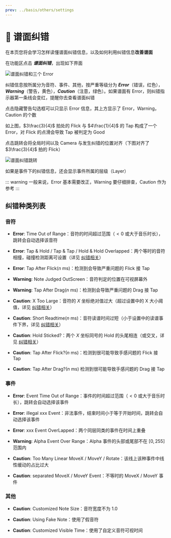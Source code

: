 ```yaml
---
prev: ../basis/others/settings
---
```


# 🌟 谱面纠错

在本页您将会学习怎样读懂谱面纠错信息，以及如何利用纠错信息**改善谱面**

在功能区点击 ***谱面纠错***，出现如下界面

![谱面纠错和三个 Error](/assets/imgs/contents/谱面纠错和三个Error.avif)

纠错信息按所属分为音符、事件、其他，按严重等级分为 ***Error***（错误，红色），***Warning***（警告，黄色），***Caution***（注意，绿色）。如果谱面有 Error，则纠错指示器第一条线会变红，提醒你去查看谱面纠错

点击隐藏警告勾选框可以只显示 Error 信息，其上方显示了 Error，Warning，Caution 的个数

如上图，$3\frac{3}{4}$ 拍处的 Flick 与 $4\frac{1}{4}$ 的 Tap 构成了一个 Error，对 Flick 的点滑会导致 Tap 被判定为 Good

点击跳转会将全局时间以及 Camera 与发生纠错的位置对齐（下图对齐了 $3\frac{3}{4}$ 拍的 Flick）

![谱面纠错跳转](/assets/imgs/contents/谱面纠错跳转.avif)

如果是事件下的纠错信息，还会显示事件所属的层级（Layer）

::: warning
一般来说，Error 基本需要改正，Warning 要仔细排查，Caution 作为参考
:::

## 纠错种类列表

### 音符

- **Error**: Time Out of Range：音符的时间超过范围（$< 0$ 或大于音乐时长），跳转会自动选择该音符

- **Error**: Tap & Hold / Tap & Tap / Hold & Hold Overlapped：两个等时的音符相撞，碰撞检测距离可设置（详见 [纠错相关](../basis/others/settings.md#纠错相关-待考究与修缮)）

- **Error**: Tap After Flick($n$ ms)：检测到会导致严重问题的 Flick 接 Tap

- **Warning**: Note Judged OutScreen：音符判定的位置在可视屏幕外

- **Warning**: Tap After Drag($n$ ms)：检测到会导致严重问题的 Drag 接 Tap

- **Caution**: X Too Large：音符的 $X$ 坐标绝对值过大（超过设置中的 X 大小阈值，详见 [纠错相关](../basis/others/settings.md#纠错相关-待考究与修缮)）

- **Caution**: Short Readtime($n$ ms)：音符读谱时间过短（小于设置中的读谱事件下界，详见 [纠错相关](../basis/others/settings.md#纠错相关-待考究与修缮)）

- **Caution**: Hold Sticked?：两个 $X$ 坐标同号的 Hold 的头尾相连（或交叉，详见 [纠错相关](../basis/others/settings.md#纠错相关-待考究与修缮)）

- **Caution**: Tap After Flick?($n$ ms)：检测到很可能导致手感问题的 Flick 接 Tap

- **Caution**: Tap After Drag?($n$ ms) 检测到很可能导致手感问题的 Drag 接 Tap

### 事件

- **Error**: Event Time Out of Range：事件的时间超过范围（$< 0$ 或大于音乐时长），跳转会自动选择该事件

- **Error**: illegal xxx Event：非法事件，结束时间小于等于开始时间，跳转会自动选择该事件

- **Error**: xxx Event OverLapped：两个同层同类的事件在时间上重叠

- **Warning**: Alpha Event Over Range：Alpha 事件的头部或尾部不在 $[0,255]$ 范围内

- **Caution**: Too Many Linear MoveX / MoveY / Rotate：该线上该种事件中线性缓动的占比过大

- **Caution**: separated MoveX / MoveY Event：不等时的 MoveX / MoveY 事件

### 其他

- **Caution**: Customized Note Size：音符宽度不为 1.0

- **Caution**: Using Fake Note：使用了假音符

- **Caution**: Customized Visible Time：使用了自定义音符可视时间